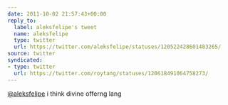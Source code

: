 ```yaml
---
date: 2011-10-02 21:57:43+00:00
reply_to:
  label: aleksfelipe's tweet
  name: aleksfelipe
  type: twitter
  url: https://twitter.com/aleksfelipe/statuses/120522428601483265/
source: twitter
syndicated:
- type: twitter
  url: https://twitter.com/roytang/statuses/120618491064758273/
---
```


[@aleksfelipe](https://twitter.com/aleksfelipe/) i think divine offerng lang